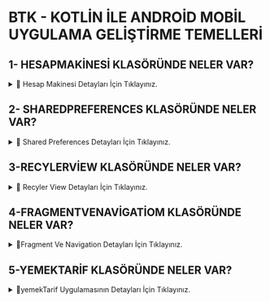 # BTK - KOTLİN İLE ANDROİD MOBİL UYGULAMA GELİŞTİRME TEMELLERİ

## 1- HESAPMAKİNESİ KLASÖRÜNDE NELER VAR?
<details>
  <summary>📌 Hesap Makinesi Detayları İçin Tıklayınız.
    
  </summary>


  Bu proje, **Kotlin** dili ile geliştirilen basit bir **Hesap Makinesi** uygulamasıdır.  
  Kullanıcıdan alınan iki sayı ile **toplama, çıkarma, çarpma ve bölme işlemleri** yapılabilir.

  ### 🚀 Özellikler
  - **View Binding Kullanımı**  
    - `ActivityMainBinding` ile temiz ve düzenli bir kod yazımı sağlandı.  
  - **Dört İşlem Yapabilme**  
    - Toplama (+), Çıkarma (-), Çarpma (*), Bölme (/)  
  - **Kullanıcı Hata Kontrolü**  
    - Boş giriş alanları için `"Numaraları giriniz!"` uyarısı  

  ### 🛠 Kullanılan Teknolojiler
  - **Kotlin**
  - **Android Studio**
  - **View Binding**
</details>

## 2- SHAREDPREFERENCES KLASÖRÜNDE NELER VAR?
<details>
  <summary>📌 Shared Preferences Detayları İçin Tıklayınız.
    
  </summary>
  
  Bu proje, **Kotlin** dili ile geliştirilmiş olup, **SharedPreferences** kullanarak kullanıcı bilgisini saklama ve silme işlemlerini içerir.  
  Kullanıcı adı kaydedilip tekrar açıldığında ekranda gösterilebilir.
 
  ### 🚀 Özellikler
  - **SharedPreferences Kullanımı**
    - Kullanıcı adı kaydetme ve silme özellikleri
    - Veriler cihazda kalıcı olarak saklanır
  - **View Binding ile Kullanıcı Arayüzü Kontrolü**
  - **Hata Kontrolleri**
    - Boş giriş yapılırsa uyarı mesajı gösterilir
    </details>
    
## 3-RECYLERVİEW KLASÖRÜNDE NELER VAR?
<details>
  <summary>📌 Recyler View Detayları İçin Tıklayınız.
    
  </summary>
  
 Bu uygulama, RecyclerView kullanarak bir liste oluşturmayı ve bir öğeye tıkladığında o öğeyle ilgili detaylı bilgiye sahip yeni bir aktivite açmayı gösteren basit bir Android uygulamasıdır.

   ### 📷 Ekran Görüntüsü

  <p align="center">
  <img src="https://github.com/user-attachments/assets/3634676f-9f2a-4e63-bfc6-b59eb863b536" width="200">
  <img src="https://github.com/user-attachments/assets/94c43f2b-350c-4a9b-921c-aefde061c54e" width="200">
</p>
    </details>
    
## 4-FRAGMENTVENAVİGATİOM KLASÖRÜNDE NELER VAR?
<details>
  <summary>📌Fragment Ve Navigation Detayları İçin Tıklayınız.
    
  </summary>
  
Bu proje, Android'de Fragment Navigasyonu kullanımını ve verilerin fragmanlar arasında güvenli bir şekilde aktarılmasını gösteren bir örnektir. Navigation Component kullanılarak, Binding ve Safe Args özellikleriyle veri iletimi yapılmaktadır.

## Özellikler

- **Binding**: Fragment'lar arasında view'lara kolayca erişmek için `FragmentBirinciBinding` ve `FragmentIkinciBinding` kullanılmıştır.
- **Navigasyon**: Safe args kullanılarak veriler (örneğin, kullanıcı adı) bir fragmandan diğerine aktarılmaktadır.
- **Açık Ayrım**: Her fragment kendi sorumluluğuna sahip olup, düzeni ve işlevi ayrıdır.

## Çalışma Prensibi

Bu uygulama iki fragmandan oluşmaktadır:
1. **BirinciFragment**: Kullanıcı, bir `EditText` alanına adını yazıp bir düğmeye tıkladığında, ikinci fragmana geçer.
2. **IkinciFragment**: **BirinciFragment**'te girilen kullanıcı adı bir `TextView`'da görüntülenir.

### Akış:
1. **BirinciFragment**:
   - Kullanıcı adı `EditText` alanına girilir.
   - Kullanıcı, adı ile birlikte ikinci fragmana geçmek için butona tıkladığında, bu veri güvenli bir şekilde ikinci fragmana aktarılır.

2. **IkinciFragment**:
   - Gönderilen kullanıcı adı burada bir `TextView`'da görüntülenir.

## Kurulum

1. **Bağımlılıklar**:
   **Navigation** ve **View Binding** için gerekli bağımlılıkları `build.gradle` dosyasına ekleyin.

      </details>

## 5-YEMEKTARİF KLASÖRÜNDE NELER VAR?
<details>
  <summary>📌yemekTarif Uygulamasının Detayları İçin Tıklayınız.
    
  </summary>
  

    
